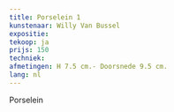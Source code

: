 ```yaml
---
title: Porselein 1
kunstenaar: Willy Van Bussel
expositie: 
tekoop: ja
prijs: 150
techniek: 
afmetingen: H 7.5 cm.- Doorsnede 9.5 cm.
lang: nl
---
```


Porselein